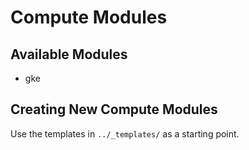 # Compute Modules

## Available Modules
- gke

## Creating New Compute Modules
Use the templates in `../_templates/` as a starting point.
